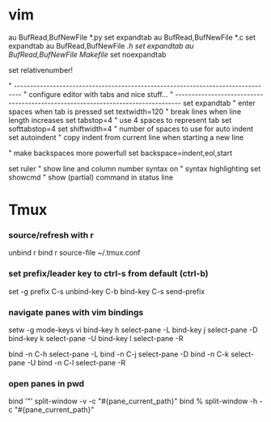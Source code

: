 # vim

au BufRead,BufNewFile *.py set expandtab
au BufRead,BufNewFile *.c set expandtab
au BufRead,BufNewFile *.h set expandtab
au BufRead,BufNewFile Makefile* set noexpandtab


set relativenumber!

" --------------------------------------------------------------------------------
" configure editor with tabs and nice stuff...
" --------------------------------------------------------------------------------
set expandtab           " enter spaces when tab is pressed
set textwidth=120       " break lines when line length increases
set tabstop=4           " use 4 spaces to represent tab
set softtabstop=4
set shiftwidth=4        " number of spaces to use for auto indent
set autoindent          " copy indent from current line when starting a new line

" make backspaces more powerfull
set backspace=indent,eol,start

set ruler               " show line and column number
syntax on               " syntax highlighting
set showcmd             " show (partial) command in status line

# Tmux

### source/refresh with r
unbind r
bind r source-file ~/.tmux.conf

### set prefix/leader key to ctrl-s from default (ctrl-b)
set -g prefix C-s
unbind-key C-b
bind-key C-s send-prefix

### navigate panes with vim bindings 
setw -g mode-keys vi
bind-key h select-pane -L
bind-key j select-pane -D
bind-key k select-pane -U
bind-key l select-pane -R

bind -n C-h select-pane -L
bind -n C-j select-pane -D
bind -n C-k select-pane -U
bind -n C-l select-pane -R

### open panes in pwd
bind '"' split-window -v -c "#{pane_current_path}"
bind % split-window -h -c "#{pane_current_path}"
